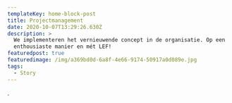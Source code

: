 ```yaml
---
templateKey: home-block-post
title: Projectmanagement
date: 2020-10-07T13:29:26.630Z
description: >
  We implementeren het vernieuwende concept in de organisatie. Op een
  enthousiaste manier en mét LEF!
featuredpost: true
featuredimage: /img/a369bd0d-6a8f-4e66-9174-50917a0d089e.jpg
tags:
  - Story
---
```

.